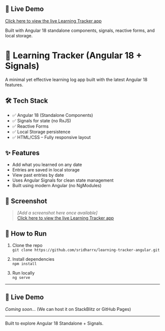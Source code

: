 ## 🔗 Live Demo

[Click here to view the live Learning Tracker app](https://sridharrx.github.io/learning-tracker-angular/)

Built with Angular 18 standalone components, signals, reactive forms, and local storage.


# 📘 Learning Tracker (Angular 18 + Signals)

A minimal yet effective learning log app built with the latest Angular 18 features.

## 🛠 Tech Stack

- ✅ Angular 18 (Standalone Components)
- ✅ Signals for state (no RxJS)
- ✅ Reactive Forms
- ✅ Local Storage persistence
- ✅ HTML/CSS – Fully responsive layout

## ✨ Features

- Add what you learned on any date
- Entries are saved in local storage
- View past entries by date
- Uses Angular Signals for clean state management
- Built using modern Angular (no NgModules)

## 📸 Screenshot

> _[Add a screenshot here once available]_  
> [Click here to view the live Learning Tracker app](https://sridharrx.github.io/learning-tracker-angular/)

## 🚀 How to Run

1. Clone the repo  
   `git clone https://github.com/sridharrx/learning-tracker-angular.git`

2. Install dependencies  
   `npm install`

3. Run locally  
   `ng serve`

---

## 🔗 Live Demo  
_Coming soon…_ (We can host it on StackBlitz or GitHub Pages)

---

Built to explore Angular 18 Standalone + Signals.
